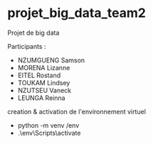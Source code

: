 # projet_big_data_team2
Projet de big data

Participants : 

- NZUMGUENG Samson
- MORENA Lizanne
- EITEL Rostand
- TOUKAM Lindsey
- NZUTSEU Vaneck
- LEUNGA Reinna

creation & activation de l'environnement virtuel
- python -m venv /env
- .\env\Scripts\activate

